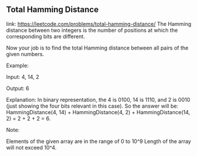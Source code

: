 ## Total Hamming Distance 
link: <https://leetcode.com/problems/total-hamming-distance/>
The Hamming distance between two integers is the number of positions at which the corresponding bits are different.

Now your job is to find the total Hamming distance between all pairs of the given numbers.


Example:

Input: 4, 14, 2

Output: 6

Explanation: In binary representation, the 4 is 0100, 14 is 1110, and 2 is 0010 (just
showing the four bits relevant in this case). So the answer will be:
HammingDistance(4, 14) + HammingDistance(4, 2) + HammingDistance(14, 2) = 2 + 2 + 2 = 6.



Note:

Elements of the given array are in the range of 0  to 10^9
Length of the array will not exceed 10^4. 

